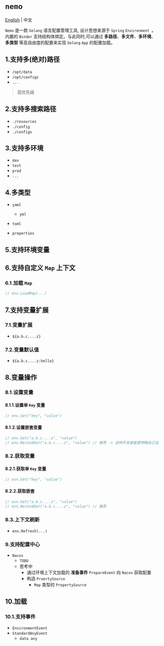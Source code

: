 # `nemo`

[English](./README.md)  | 中文

`Nemo` 是一款 `Golang` 语言配置管理工具, 设计思想来源于 `Spring` `Environment `。内置的 `Binder`
支持结构体绑定。与此同时,可以通过 **多路径**、**多文件**、**多环境**、**多类型** 等高自由度的配置来实现 `Golang` `App`
的配置加载。

## 1.支持多(绝对)路径

- `/opt/data`
- `/opt/configs`
- `...`

> 高优先级

## 2.支持多搜索路径

- `./resources`
- `./config`
- `./configs`

## 3.支持多环境

- `dev`
- `test`
- `prod`
- `...`

## 4.多类型

- `yaml`

    - `yml`

- `toml`

- `properties`

## 5.支持环境变量

## 6.支持自定义 `Map` 上下文

### 6.1.加载 `Map`

```go
// env.LoadMap(...)
```

## 7.支持变量扩展

### 7.1.变量扩展

- `${a.b.c....z}`

### 7.2.变量默认值

- `${a.b.c....z:hello}`

## 8.变量操作

### 8.1.设置变量

#### 8.1.1.设置单 `Key` 变量

```go
// env.Set("key", "value")
```

#### 8.1.2.设置嵌套变量

```go
// env.Get("a.b.c....z", "value")
// env.NestedGet("a.b.c....z", "value") // 推荐 -> 这样开发者能更明确自己设置的值是否是嵌套 KEY
```

### 8.2.获取变量

#### 8.2.1.获取单 `Key` 变量

```go
// evn.Get("key", "value")
```

#### 8.2.2.获取嵌套

```go
// evn.Get("a.b.c....z", "value")
// evn.NestedGet("a.b.c....z", "value") // 推荐
```

### 8.3.上下文刷新

- `env.Refresh(...)`

### 9.支持配置中心

- `Nacos`
    - `TODO`
    - 思考中
        - 通过环境上下文加载的 **准备事件** `PrepareEvent` 向 `Nacos` 获取配置
        - 构造 `ProertySource`
            - `Map` 类型的 `PropertySource`

## 10.加载

### 10.1.支持事件

- `EnvironmentEvent`
- `StandardAnyEvent`
    - `data any`